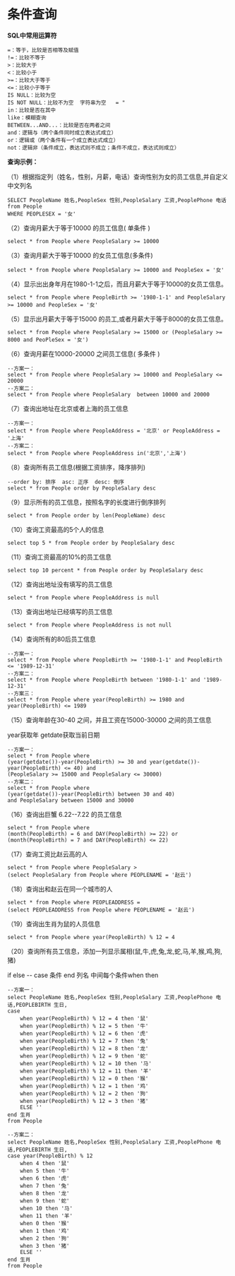 # 条件查询

**SQL中常用运算符**

```
=：等于，比较是否相等及赋值
!=：比较不等于
>：比较大于
<：比较小于
>=：比较大于等于
<=：比较小于等于
IS NULL：比较为空
IS NOT NULL：比较不为空  字符串为空   = "
in：比较是否在其中
like：模糊查询
BETWEEN...AND...：比较是否在两者之间
and：逻辑与（两个条件同时成立表达式成立）
or：逻辑或（两个条件有一个成立表达式成立） 
not：逻辑非（条件成立，表达式则不成立；条件不成立，表达式则成立）
```

**查询示例：**

（1）根据指定列（姓名，性别，月薪，电话）查询性别为女的员工信息,并自定义中文列名

```
SELECT PeopleName 姓名,PeopleSex 性别,PeopleSalary 工资,PeoplePhone 电话 from People
WHERE PEOPLESEX = '女'
```

（2）查询月薪大于等于10000 的员工信息( 单条件 )

```
select * from People where PeopleSalary >= 10000 
```

（3）查询月薪大于等于10000 的女员工信息(多条件)

```
select * from People where PeopleSalary >= 10000 and PeopleSex = '女'
```

（4）显示出出身年月在1980-1-1之后，而且月薪大于等于10000的女员工信息。

```
select * from People where PeopleBirth >= '1980-1-1' and PeopleSalary >= 10000 and PeopleSex = '女'
```

（5）显示出月薪大于等于15000 的员工,或者月薪大于等于8000的女员工信息。

```
select * from People where PeopleSalary >= 15000 or (PeopleSalary >= 8000 and PeoPleSex = '女')
```

（6）查询月薪在10000-20000 之间员工信息( 多条件 )

```
--方案一：
select * from People where PeopleSalary >= 10000 and PeopleSalary <= 20000
--方案二：
select * from People where PeopleSalary  between 10000 and 20000
```

（7）查询出地址在北京或者上海的员工信息

```
--方案一：
select * from People where PeopleAddress = '北京' or PeopleAddress = '上海'
--方案二：
select * from People where PeopleAddress in('北京','上海')
```

（8）查询所有员工信息(根据工资排序，降序排列)

```
--order by: 排序  asc: 正序  desc: 倒序
select * from People order by PeopleSalary desc
```

（9）显示所有的员工信息，按照名字的长度进行倒序排列

```
select * from People order by len(PeopleName) desc
```

（10）查询工资最高的5个人的信息

```
select top 5 * from People order by PeopleSalary desc
```

（11）查询工资最高的10%的员工信息

```
select top 10 percent * from People order by PeopleSalary desc
```

（12）查询出地址没有填写的员工信息

```
select * from People where PeopleAddress is null
```

（13）查询出地址已经填写的员工信息

```
select * from People where PeopleAddress is not null
```

（14）查询所有的80后员工信息

```
--方案一：
select * from People where PeopleBirth >= '1980-1-1' and PeopleBirth <= '1989-12-31'
--方案二：
select * from People where PeopleBirth between '1980-1-1' and '1989-12-31'
--方案三：
select * from People where year(PeopleBirth) >= 1980 and year(PeopleBirth) <= 1989
```

（15）查询年龄在30-40 之间，并且工资在15000-30000 之间的员工信息

year获取年     getdate获取当前日期   

```
--方案一：
select * from People where
(year(getdate())-year(PeopleBirth) >= 30 and year(getdate())-year(PeopleBirth) <= 40) and
(PeopleSalary >= 15000 and PeopleSalary <= 30000)
--方案二：
select * from People where
(year(getdate())-year(PeopleBirth) between 30 and 40)
and PeopleSalary between 15000 and 30000
```

（16）查询出巨蟹 6.22--7.22 的员工信息

```
select * from People where 
(month(PeopleBirth) = 6 and DAY(PeopleBirth) >= 22) or
(month(PeopleBirth) = 7 and DAY(PeopleBirth) <= 22)
```

（17）查询工资比赵云高的人

```
select * from People where PeopleSalary > 
(select PeopleSalary from People where PEOPLENAME = '赵云')
```

（18）查询出和赵云在同一个城市的人

```
select * from People where PEOPLEADDRESS = 
(select PEOPLEADDRESS from People where PEOPLENAME = '赵云')
```

（19）查询出生肖为鼠的人员信息

```
select * from People where year(PeopleBirth) % 12 = 4
```

（20）查询所有员工信息，添加一列显示属相(鼠,牛,虎,兔,龙,蛇,马,羊,猴,鸡,狗,猪)

if else -- case 条件 end  列名  中间每个条件when then 

```
--方案一：
select PeopleName 姓名,PeopleSex 性别,PeopleSalary 工资,PeoplePhone 电话,PEOPLEBIRTH 生日,
case
	when year(PeopleBirth) % 12 = 4 then '鼠'
	when year(PeopleBirth) % 12 = 5 then '牛'
	when year(PeopleBirth) % 12 = 6 then '虎'
	when year(PeopleBirth) % 12 = 7 then '兔'
	when year(PeopleBirth) % 12 = 8 then '龙'
	when year(PeopleBirth) % 12 = 9 then '蛇'
	when year(PeopleBirth) % 12 = 10 then '马'
	when year(PeopleBirth) % 12 = 11 then '羊'
	when year(PeopleBirth) % 12 = 0 then '猴'
	when year(PeopleBirth) % 12 = 1 then '鸡'
	when year(PeopleBirth) % 12 = 2 then '狗'
	when year(PeopleBirth) % 12 = 3 then '猪'
	ELSE ''
end 生肖
from People

--方案二：
select PeopleName 姓名,PeopleSex 性别,PeopleSalary 工资,PeoplePhone 电话,PEOPLEBIRTH 生日,
case year(PeopleBirth) % 12
	when 4 then '鼠'
	when 5 then '牛'
	when 6 then '虎'
	when 7 then '兔'
	when 8 then '龙'
	when 9 then '蛇'
	when 10 then '马'
	when 11 then '羊'
	when 0 then '猴'
	when 1 then '鸡'
	when 2 then '狗'
	when 3 then '猪'
	ELSE ''
end 生肖
from People
```

